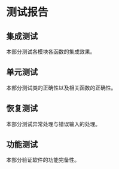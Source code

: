 # 测试报告

## 集成测试

本部分测试各模块各函数的集成效果。



## 单元测试

本部分测试类的正确性以及相关函数的正确性。



## 恢复测试

本部分测试异常处理与错误输入的处理。



## 功能测试

本部分验证软件的功能完备性。